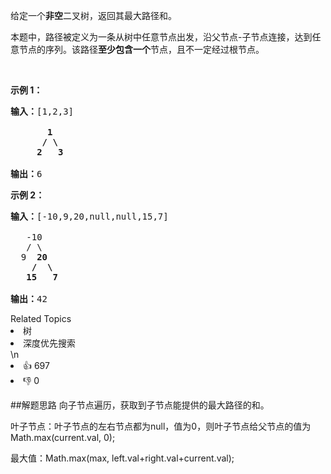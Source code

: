 <p>给定一个<strong>非空</strong>二叉树，返回其最大路径和。</p>

<p>本题中，路径被定义为一条从树中任意节点出发，沿父节点-子节点连接，达到任意节点的序列。该路径<strong>至少包含一个</strong>节点，且不一定经过根节点。</p>

<p>&nbsp;</p>

<p><strong>示例 1：</strong></p>

<pre><strong>输入：</strong>[1,2,3]

       <strong>1</strong>
      <strong>/ \</strong>
     <strong>2</strong>   <strong>3</strong>

<strong>输出：</strong>6
</pre>

<p><strong>示例&nbsp;2：</strong></p>

<pre><strong>输入：</strong>[-10,9,20,null,null,15,7]

&nbsp;  -10
&nbsp; &nbsp;/ \
&nbsp; 9 &nbsp;<strong>20</strong>
&nbsp; &nbsp; <strong>/ &nbsp;\</strong>
&nbsp; &nbsp;<strong>15 &nbsp; 7</strong>

<strong>输出：</strong>42</pre>
<div><div>Related Topics</div><div><li>树</li><li>深度优先搜索</li></div></div>\n<div><li>👍 697</li><li>👎 0</li></div>

##解题思路
向子节点遍历，获取到子节点能提供的最大路径的和。

叶子节点：叶子节点的左右节点都为null，值为0，则叶子节点给父节点的值为Math.max(current.val, 0);

最大值：Math.max(max, left.val+right.val+current.val);